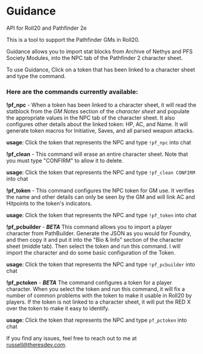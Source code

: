 # Guidance

API for Roll20 and Pathfinder 2e

This is a tool to support the Pathfinder GMs in Roll20.

Guidance allows you to import stat blocks from Archive of Nethys and PFS Society Modules, into the NPC tab of the
Pathfinder 2 character sheet.

To use Guidance, Click on a token that has been linked to a character sheet and type the command.

### Here are the commands currently available:

**!pf_npc** - When a token has been linked to a character sheet, it will read the statblock from the *GM Notes* section
of the *character sheet* and populate the appropriate values in the NPC tab of the character sheet. It also configures
other details about the linked token: HP, AC, and Name. It will generate token macros for Initiative, Saves, and all
parsed weapon attacks.

**usage**: Click the token that represents the NPC and type `!pf_npc` into chat

**!pf_clean** - This command will erase an entire character sheet. Note that you must type "CONFIRM" to allow it to
delete.

**usage**:   Click the token that represents the NPC and type `!pf_clean CONFIRM` into chat

**!pf_token** - This command configures the NPC token for GM use. It verifies the name and other details can only be
seen by the GM and will link AC and Hitpoints to the token's indicators.

**usage**:  Click the token that represents the NPC and type `!pf_token`  into chat

**!pf_pcbuilder** - ***BETA*** This command allows you to import a player character from PathBuilder. Generate the JSON
as you would for Foundry, and then copy it and put it into the "Bio & Info" section of the character sheet (middle tab).
Then select the token and run this command. I will import the character and do some basic configuration of the Token.

**usage**: Click the token that represents the NPC and type  `!pf_pcbuilder` into chat

**!pf_pctoken** - ***BETA*** The command configures a token for a player character. When you select the token and run
this command, it will fix a number of common problems with the token to make it usable in Roll20 by players. If the
token is not linked to a character sheet, it will put the RED X over the token to make it easy to identify.

**usage**: Click the token that represents the NPC and type `pf_pctoken` into chat

If you find any issues, feel free to reach out to me at russell@theresdev.com.


